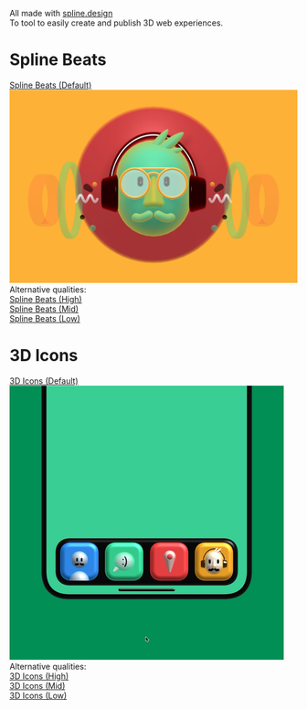 All made with <a href="https://spline.design/">spline.design</a><br>
To tool to easily create and publish 3D web experiences.

<h1>Spline Beats</h1>
  <a href="https://hannemaes.github.io/my-spline-designs/spline-exports/spline-beats/spline beats default/index.html">Spline Beats (Default)</a><br>
  <img src="img/splinebeats.jpg"><br>
  Alternative qualities:<br>
  <a href="https://hannemaes.github.io/my-spline-designs/spline-exports/spline-beats/spline beats high/index.html">Spline Beats (High)</a><br>
  <a href="https://hannemaes.github.io/my-spline-designs/spline-exports/spline-beats/spline beats mid/index.html">Spline Beats (Mid)</a><br>
  <a href="https://hannemaes.github.io/my-spline-designs/spline-exports/spline-beats/spline beats low/index.html">Spline Beats (Low)</a><br>

<h1>3D Icons</h1>
  <a href="https://hannemaes.github.io/my-spline-designs/spline-exports/3d-icons/3D-Icons-default/index.html">3D Icons (Default)</a><br>
  <img src="img/Final spline 3D icons small.gif"><br>
  Alternative qualities:<br>
  <a href="https://hannemaes.github.io/my-spline-designs/spline-exports/3d-icons/3D-Icons-high/index.html">3D Icons (High)</a><br>
  <a href="https://hannemaes.github.io/my-spline-designs/spline-exports/3d-icons/3D-Icons-mid/index.html">3D Icons (Mid)</a><br>
  <a href="https://hannemaes.github.io/my-spline-designs/spline-exports/3d-icons/3D-Icons-low/index.html">3D Icons (Low)</a><br>
